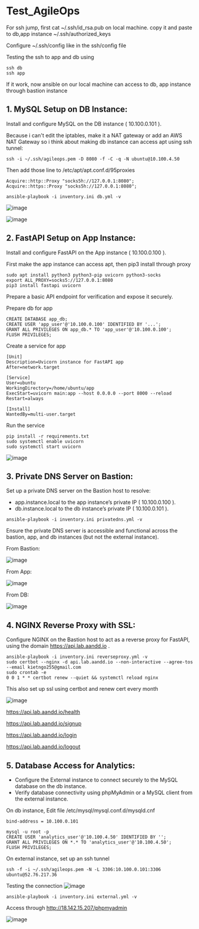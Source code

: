 # Test_AgileOps

For ssh jump, first cat ~/.ssh/id_rsa.pub on local machine. copy it and paste to db,app instance ~/.ssh/authorized_keys

Configure ~/.ssh/config like in the ssh/config file

Testing the ssh to app and db using
```
ssh db
ssh app
```
If it work, now ansible on our local machine can access to db, app instance through bastion instance

## 1. MySQL Setup on DB Instance:
Install and configure MySQL on the DB instance ( 10.100.0.101 ).

Because i can't edit the iptables, make it a NAT gateway or add an AWS NAT Gateway so i think about making db instance can access apt using ssh tunnel:
```
ssh -i ~/.ssh/agileops.pem -D 8080 -f -C -q -N ubuntu@10.100.4.50
```

Then add those line to /etc/apt/apt.conf.d/95proxies
```
Acquire::http::Proxy "socks5h://127.0.0.1:8080";
Acquire::https::Proxy "socks5h://127.0.0.1:8080";
```

```
ansible-playbook -i inventory.ini db.yml -v
```
![image](https://github.com/user-attachments/assets/67a8a801-0d60-4adb-bf60-f4aca5dfab0e)

![image](https://github.com/user-attachments/assets/77de97d5-2206-4848-9e70-8abcc6a8cb9f)

## 2. FastAPI Setup on App Instance:

Install and configure FastAPI on the App instance ( 10.100.0.100 ).

First make the app instance can access apt, then pip3 install through proxy
```
sudo apt install python3 python3-pip uvicorn python3-socks 
export ALL_PROXY=socks5://127.0.0.1:8080
pip3 install fastapi uvicorn
```

Prepare a basic API endpoint for verification and expose it securely.

Prepare db for app
```
CREATE DATABASE app_db;
CREATE USER 'app_user'@'10.100.0.100' IDENTIFIED BY '...';
GRANT ALL PRIVILEGES ON app_db.* TO 'app_user'@'10.100.0.100';
FLUSH PRIVILEGES;
```

Create a service for app

```
[Unit]
Description=Uvicorn instance for FastAPI app
After=network.target

[Service]
User=ubuntu
WorkingDirectory=/home/ubuntu/app
ExecStart=uvicorn main:app --host 0.0.0.0 --port 8000 --reload
Restart=always

[Install]
WantedBy=multi-user.target
```
Run the service
```
pip install -r requirements.txt
sudo systemctl enable uvicorn
sudo systemctl start uvicorn
```
![image](https://github.com/user-attachments/assets/deec7158-e0e0-43ca-92a0-a49856231757)


## 3. Private DNS Server on Bastion:
Set up a private DNS server on the Bastion host to resolve:
- app.instance.local to the app instance’s private IP ( 10.100.0.100 ).
- db.instance.local to the db instance’s private IP ( 10.100.0.101 ).
```
ansible-playbook -i inventory.ini privatedns.yml -v
```

Ensure the private DNS server is accessible and functional across the bastion, app, and db instances (but not the external instance).

From Bastion:

![image](https://github.com/user-attachments/assets/e657ad9f-64ee-4763-9929-ed6ccfe4b237)

From App:

![image](https://github.com/user-attachments/assets/2b5b281a-7b40-48e2-87d3-6bef6df63ada)

From DB:

![image](https://github.com/user-attachments/assets/40bb0b19-5d1b-4fe7-8b7a-da0fcdcd81b4)


## 4. NGINX Reverse Proxy with SSL:

Configure NGINX on the Bastion host to act as a reverse proxy for FastAPI, using the domain https://api.lab.aandd.io .

```
ansible-playbook -i inventory.ini reverseproxy.yml -v
sudo certbot --nginx -d api.lab.aandd.io --non-interactive --agree-tos --email kietngo255@gmail.com
sudo crontab -e
0 0 1 * * certbot renew --quiet && systemctl reload nginx
```
This also set up ssl using certbot and renew cert every month

![image](https://github.com/user-attachments/assets/072b994e-c3d7-4d63-9c4a-f7c97d8a0852)

https://api.lab.aandd.io/health

https://api.lab.aandd.io/signup

https://api.lab.aandd.io/login

https://api.lab.aandd.io/logout

## 5. Database Access for Analytics:
- Configure the External instance to connect securely to the MySQL database on the db instance.
- Verify database connectivity using phpMyAdmin or a MySQL client from the external instance.

On db instance, Edit file /etc/mysql/mysql.conf.d/mysqld.cnf

```
bind-address = 10.100.0.101
```

```
mysql -u root -p
CREATE USER 'analytics_user'@'10.100.4.50' IDENTIFIED BY '';
GRANT ALL PRIVILEGES ON *.* TO 'analytics_user'@'10.100.4.50';
FLUSH PRIVILEGES;
```

On external instance, set up an ssh tunnel
```
ssh -f -i ~/.ssh/agileops.pem -N -L 3306:10.100.0.101:3306 ubuntu@52.76.217.36
```
Testing the connection
![image](https://github.com/user-attachments/assets/ae730aa1-bb71-4c7b-8c6b-1c0e84e81afa)

```
ansible-playbook -i inventory.ini external.yml -v
```
Access through http://18.142.15.207/phpmyadmin

![image](https://github.com/user-attachments/assets/243b4b8c-b2fb-41cc-80a1-5b6a8a6820ca)


